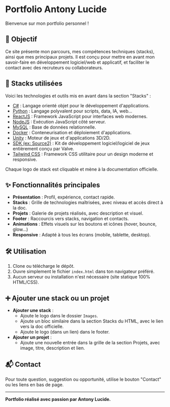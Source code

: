 # Portfolio Antony Lucide

Bienvenue sur mon portfolio personnel !

## 🎯 Objectif
Ce site présente mon parcours, mes compétences techniques (stacks), ainsi que mes principaux projets. Il est conçu pour mettre en avant mon savoir-faire en développement logiciel/web et applicatif, et faciliter le contact avec des recruteurs ou collaborateurs.

## 🚀 Stacks utilisées
Voici les technologies et outils mis en avant dans la section "Stacks" :

- [C#](https://learn.microsoft.com/dotnet/csharp/) : Langage orienté objet pour le développement d'applications.
- [Python](https://docs.python.org/3/) : Langage polyvalent pour scripts, data, IA, web...
- [ReactJS](https://fr.react.dev/) : Framework JavaScript pour interfaces web modernes.
- [NodeJS](https://nodejs.org/en/docs) : Exécution JavaScript côté serveur.
- [MySQL](https://dev.mysql.com/doc/) : Base de données relationnelle.
- [Docker](https://docs.docker.com/) : Conteneurisation et déploiement d'applications.
- [Unity](https://docs.unity3d.com/Manual/index.html) : Moteur de jeux et d'applications 3D/2D.
- [SDK (ex: Source2)](https://developer.valvesoftware.com/wiki/Source_2) : Kit de développement logiciel/logiciel de jeux entièrement conçu par Valve.
- [Tailwind CSS](https://tailwindcss.com/docs/installation) : Framework CSS utilitaire pour un design moderne et responsive.

Chaque logo de stack est cliquable et mène à la documentation officielle.

## ✨ Fonctionnalités principales
- **Présentation** : Profil, expérience, contact rapide.
- **Stacks** : Grille de technologies maîtrisées, avec niveau et accès direct à la doc.
- **Projets** : Galerie de projets réalisés, avec description et visuel.
- **Footer** : Raccourcis vers stacks, navigation et contacts.
- **Animations** : Effets visuels sur les boutons et icônes (hover, bounce, glow...)
- **Responsive** : Adapté à tous les écrans (mobile, tablette, desktop).

## 🛠️ Utilisation
1. Clone ou télécharge le dépôt.
2. Ouvre simplement le fichier `index.html` dans ton navigateur préféré.
3. Aucun serveur ou installation n'est nécessaire (site statique 100% HTML/CSS).

## ➕ Ajouter une stack ou un projet
- **Ajouter une stack** :
  - Ajoute le logo dans le dossier `Images`.
  - Ajoute un bloc similaire dans la section Stacks du HTML, avec le lien vers la doc officielle.
  - Ajoute le logo (dans un lien) dans le footer.
- **Ajouter un projet** :
  - Ajoute une nouvelle entrée dans la grille de la section Projets, avec image, titre, description et lien.

## 📬 Contact
Pour toute question, suggestion ou opportunité, utilise le bouton "Contact" ou les liens en bas de page.

---

**Portfolio réalisé avec passion par Antony Lucide.**

